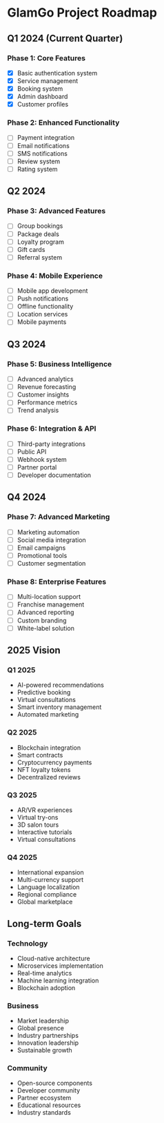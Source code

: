 # GlamGo Project Roadmap

## Q1 2024 (Current Quarter)

### Phase 1: Core Features
- [x] Basic authentication system
- [x] Service management
- [x] Booking system
- [x] Admin dashboard
- [x] Customer profiles

### Phase 2: Enhanced Functionality
- [ ] Payment integration
- [ ] Email notifications
- [ ] SMS notifications
- [ ] Review system
- [ ] Rating system

## Q2 2024

### Phase 3: Advanced Features
- [ ] Group bookings
- [ ] Package deals
- [ ] Loyalty program
- [ ] Gift cards
- [ ] Referral system

### Phase 4: Mobile Experience
- [ ] Mobile app development
- [ ] Push notifications
- [ ] Offline functionality
- [ ] Location services
- [ ] Mobile payments

## Q3 2024

### Phase 5: Business Intelligence
- [ ] Advanced analytics
- [ ] Revenue forecasting
- [ ] Customer insights
- [ ] Performance metrics
- [ ] Trend analysis

### Phase 6: Integration & API
- [ ] Third-party integrations
- [ ] Public API
- [ ] Webhook system
- [ ] Partner portal
- [ ] Developer documentation

## Q4 2024

### Phase 7: Advanced Marketing
- [ ] Marketing automation
- [ ] Social media integration
- [ ] Email campaigns
- [ ] Promotional tools
- [ ] Customer segmentation

### Phase 8: Enterprise Features
- [ ] Multi-location support
- [ ] Franchise management
- [ ] Advanced reporting
- [ ] Custom branding
- [ ] White-label solution

## 2025 Vision

### Q1 2025
- AI-powered recommendations
- Predictive booking
- Virtual consultations
- Smart inventory management
- Automated marketing

### Q2 2025
- Blockchain integration
- Smart contracts
- Cryptocurrency payments
- NFT loyalty tokens
- Decentralized reviews

### Q3 2025
- AR/VR experiences
- Virtual try-ons
- 3D salon tours
- Interactive tutorials
- Virtual consultations

### Q4 2025
- International expansion
- Multi-currency support
- Language localization
- Regional compliance
- Global marketplace

## Long-term Goals

### Technology
- Cloud-native architecture
- Microservices implementation
- Real-time analytics
- Machine learning integration
- Blockchain adoption

### Business
- Market leadership
- Global presence
- Industry partnerships
- Innovation leadership
- Sustainable growth

### Community
- Open-source components
- Developer community
- Partner ecosystem
- Educational resources
- Industry standards